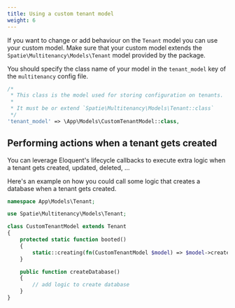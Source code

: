 ```yaml
---
title: Using a custom tenant model
weight: 6
---
```


If you want to change or add behaviour on the `Tenant` model you can use your custom model. Make sure that your custom model extends the `Spatie\Multitenancy\Models\Tenant` model provided by the package.

You should specify the class name of your model in the `tenant_model` key of the `multitenancy` config file.

```php
/*
 * This class is the model used for storing configuration on tenants.
 *
 * It must be or extend `Spatie\Multitenancy\Models\Tenant::class`
 */
'tenant_model' => \App\Models\CustomTenantModel::class,
```

## Performing actions when a tenant gets created

You can leverage Eloquent's lifecycle callbacks to execute extra logic when a tenant gets created, updated, deleted, ...

Here's an example on how you could call some logic that creates a database when a tenant gets created.

```php
namespace App\Models\Tenant;

use Spatie\Multitenancy\Models\Tenant;

class CustomTenantModel extends Tenant
{
    protected static function booted()
    {
        static::creating(fn(CustomTenantModel $model) => $model->createDatabase());
    }

    public function createDatabase()
    {
        // add logic to create database
    }
}
```
